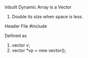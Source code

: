 Inbuilt Dynamic Array is a Vector
1. Double its size when space is less.

Header File
#include<vector>

Defined as 
1. vector<int> v;
2. vector<int> *vp = new vector<int>();
